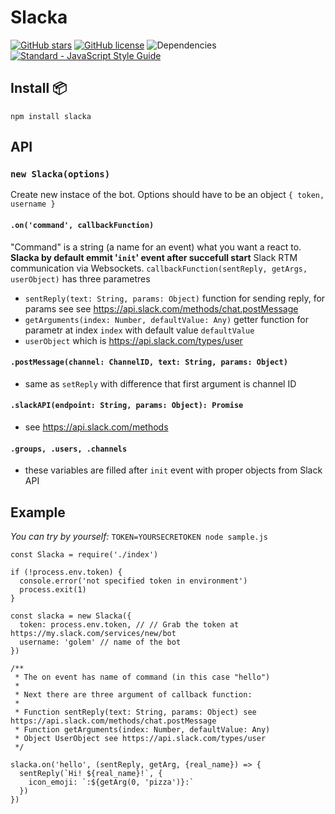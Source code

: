 # Slacka
[![GitHub stars](https://img.shields.io/github/stars/jukben/slacka.svg)](https://github.com/jukben/slacka/stargazers) [![GitHub license](https://img.shields.io/badge/license-MIT-blue.svg)](https://raw.githubusercontent.com/jukben/slacka/master/LICENSE.md) ![Dependencies](https://david-dm.org/jukben/slacka.svg)
[![Standard - JavaScript Style Guide](https://cdn.rawgit.com/feross/standard/master/badge.svg)](https://github.com/feross/standard)

## Install 📦
    npm install slacka

## API

### ```new Slacka(options)```
Create new instace of the bot. Options should have to be an object ```{ token, username }```
#### ```.on('command', callbackFunction)```
"Command" is a string (a name for an event) what you want a react to. **Slacka by default emmit '`init`' event after succefull start** Slack RTM communication via Websockets.
```callbackFunction(sentReply, getArgs, userObject)``` has three parametres
- ```sentReply(text: String, params: Object)``` function for sending reply, for params see see https://api.slack.com/methods/chat.postMessage
- ```getArguments(index: Number, defaultValue: Any)``` getter function for parametr at index `index` with default value `defaultValue`
- ```userObject``` which is https://api.slack.com/types/user
#### ```.postMessage(channel: ChannelID, text: String, params: Object)```
 - same as `setReply` with difference that first argument is channel ID
#### ```.slackAPI(endpoint: String, params: Object): Promise``` 
 - see https://api.slack.com/methods
#### `.groups, .users, .channels`
 - these variables are filled after `init` event with proper objects from Slack API


## Example 

_You can try by yourself:_ ```TOKEN=YOURSECRETOKEN node sample.js```

```
const Slacka = require('./index')

if (!process.env.token) {
  console.error('not specified token in environment')
  process.exit(1)
}

const slacka = new Slacka({
  token: process.env.token, // // Grab the token at https://my.slack.com/services/new/bot
  username: 'golem' // name of the bot
})

/**
 * The on event has name of command (in this case "hello")
 *
 * Next there are three argument of callback function:
 *
 * Function sentReply(text: String, params: Object) see https://api.slack.com/methods/chat.postMessage
 * Function getArguments(index: Number, defaultValue: Any)
 * Object UserObject see https://api.slack.com/types/user
 */

slacka.on('hello', (sentReply, getArg, {real_name}) => {
  sentReply(`Hi! ${real_name}!`, {
    icon_emoji: `:${getArg(0, 'pizza')}:`
  })
})
```
